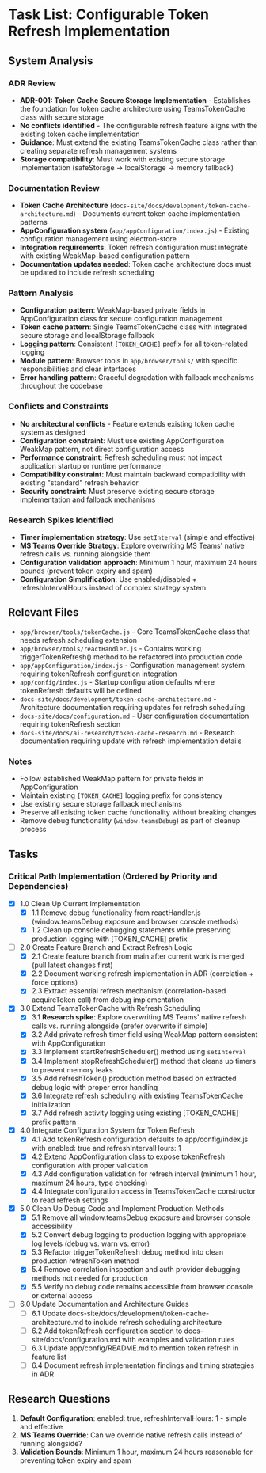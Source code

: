 # Task List: Configurable Token Refresh Implementation

<!-- toc -->

## System Analysis

### ADR Review

- **ADR-001: Token Cache Secure Storage Implementation** - Establishes the foundation for token cache architecture using TeamsTokenCache class with secure storage
- **No conflicts identified** - The configurable refresh feature aligns with the existing token cache implementation
- **Guidance**: Must extend the existing TeamsTokenCache class rather than creating separate refresh management systems
- **Storage compatibility**: Must work with existing secure storage implementation (safeStorage → localStorage → memory fallback)

### Documentation Review

- **Token Cache Architecture** (`docs-site/docs/development/token-cache-architecture.md`) - Documents current token cache implementation patterns
- **AppConfiguration system** (`app/appConfiguration/index.js`) - Existing configuration management using electron-store
- **Integration requirements**: Token refresh configuration must integrate with existing WeakMap-based configuration pattern
- **Documentation updates needed**: Token cache architecture docs must be updated to include refresh scheduling

### Pattern Analysis

- **Configuration pattern**: WeakMap-based private fields in AppConfiguration class for secure configuration management
- **Token cache pattern**: Single TeamsTokenCache class with integrated secure storage and localStorage fallback
- **Logging pattern**: Consistent `[TOKEN_CACHE]` prefix for all token-related logging
- **Module pattern**: Browser tools in `app/browser/tools/` with specific responsibilities and clear interfaces
- **Error handling pattern**: Graceful degradation with fallback mechanisms throughout the codebase

### Conflicts and Constraints

- **No architectural conflicts** - Feature extends existing token cache system as designed
- **Configuration constraint**: Must use existing AppConfiguration WeakMap pattern, not direct configuration access
- **Performance constraint**: Refresh scheduling must not impact application startup or runtime performance
- **Compatibility constraint**: Must maintain backward compatibility with existing "standard" refresh behavior
- **Security constraint**: Must preserve existing secure storage implementation and fallback mechanisms

### Research Spikes Identified

- **Timer implementation strategy**: Use `setInterval` (simple and effective)
- **MS Teams Override Strategy**: Explore overwriting MS Teams' native refresh calls vs. running alongside them
- **Configuration validation approach**: Minimum 1 hour, maximum 24 hours bounds (prevent token expiry and spam)
- **Configuration Simplification**: Use enabled/disabled + refreshIntervalHours instead of complex strategy system

## Relevant Files

- `app/browser/tools/tokenCache.js` - Core TeamsTokenCache class that needs refresh scheduling extension
- `app/browser/tools/reactHandler.js` - Contains working triggerTokenRefresh() method to be refactored into production code
- `app/appConfiguration/index.js` - Configuration management system requiring tokenRefresh configuration integration
- `app/config/index.js` - Startup configuration defaults where tokenRefresh defaults will be defined
- `docs-site/docs/development/token-cache-architecture.md` - Architecture documentation requiring updates for refresh scheduling
- `docs-site/docs/configuration.md` - User configuration documentation requiring tokenRefresh section
- `docs-site/docs/ai-research/token-cache-research.md` - Research documentation requiring update with refresh implementation details

### Notes

- Follow established WeakMap pattern for private fields in AppConfiguration
- Maintain existing `[TOKEN_CACHE]` logging prefix for consistency
- Use existing secure storage fallback mechanisms
- Preserve all existing token cache functionality without breaking changes
- Remove debug functionality (`window.teamsDebug`) as part of cleanup process

## Tasks

### Critical Path Implementation (Ordered by Priority and Dependencies)

- [x] 1.0 Clean Up Current Implementation
  - [x] 1.1 Remove debug functionality from reactHandler.js (window.teamsDebug exposure and browser console methods)  
  - [x] 1.2 Clean up console debugging statements while preserving production logging with [TOKEN_CACHE] prefix

- [ ] 2.0 Create Feature Branch and Extract Refresh Logic
  - [x] 2.1 Create feature branch from main after current work is merged (pull latest changes first)
  - [x] 2.2 Document working refresh implementation in ADR (correlation + force options)
  - [x] 2.3 Extract essential refresh mechanism (correlation-based acquireToken call) from debug implementation

- [x] 3.0 Extend TeamsTokenCache with Refresh Scheduling  
  - [x] 3.1 **Research spike**: Explore overwriting MS Teams' native refresh calls vs. running alongside (prefer overwrite if simple)
  - [x] 3.2 Add private refresh timer field using WeakMap pattern consistent with AppConfiguration
  - [x] 3.3 Implement startRefreshScheduler() method using `setInterval`
  - [x] 3.4 Implement stopRefreshScheduler() method that cleans up timers to prevent memory leaks
  - [x] 3.5 Add refreshToken() production method based on extracted debug logic with proper error handling
  - [x] 3.6 Integrate refresh scheduling with existing TeamsTokenCache initialization
  - [x] 3.7 Add refresh activity logging using existing [TOKEN_CACHE] prefix pattern

- [x] 4.0 Integrate Configuration System for Token Refresh
  - [x] 4.1 Add tokenRefresh configuration defaults to app/config/index.js with enabled: true and refreshIntervalHours: 1
  - [x] 4.2 Extend AppConfiguration class to expose tokenRefresh configuration with proper validation
  - [x] 4.3 Add configuration validation for refresh interval (minimum 1 hour, maximum 24 hours, type checking) 
  - [x] 4.4 Integrate configuration access in TeamsTokenCache constructor to read refresh settings

- [x] 5.0 Clean Up Debug Code and Implement Production Methods
  - [x] 5.1 Remove all window.teamsDebug exposure and browser console accessibility
  - [x] 5.2 Convert debug logging to production logging with appropriate log levels (debug vs. warn vs. error)
  - [x] 5.3 Refactor triggerTokenRefresh debug method into clean production refreshToken method
  - [x] 5.4 Remove correlation inspection and auth provider debugging methods not needed for production
  - [x] 5.5 Verify no debug code remains accessible from browser console or external access

- [ ] 6.0 Update Documentation and Architecture Guides
  - [ ] 6.1 Update docs-site/docs/development/token-cache-architecture.md to include refresh scheduling architecture
  - [ ] 6.2 Add tokenRefresh configuration section to docs-site/docs/configuration.md with examples and validation rules
  - [ ] 6.3 Update app/config/README.md to mention token refresh in feature list
  - [ ] 6.4 Document refresh implementation findings and timing strategies in ADR

## Research Questions

1. **Default Configuration**: enabled: true, refreshIntervalHours: 1 - simple and effective
2. **MS Teams Override**: Can we override native refresh calls instead of running alongside?
3. **Validation Bounds**: Minimum 1 hour, maximum 24 hours reasonable for preventing token expiry and spam